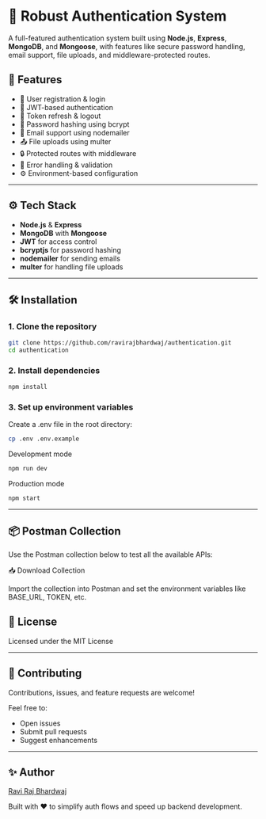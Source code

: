 # 🔐 Robust Authentication System

A full-featured authentication system built using **Node.js**, **Express**, **MongoDB**, and **Mongoose**, with features like secure password handling, email support, file uploads, and middleware-protected routes.

## 🚀 Features

- 📝 User registration & login
- 🔐 JWT-based authentication
- 🔄 Token refresh & logout
- 🧂 Password hashing using bcrypt
- 📧 Email support using nodemailer
- 📤 File uploads using multer
- 🔒 Protected routes with middleware
- 🎯 Error handling & validation
- ⚙️ Environment-based configuration


---

## ⚙️ Tech Stack

- **Node.js** & **Express**
- **MongoDB** with **Mongoose**
- **JWT** for access control
- **bcryptjs** for password hashing
- **nodemailer** for sending emails
- **multer** for handling file uploads

---

## 🛠️ Installation

### 1. Clone the repository

```bash
git clone https://github.com/ravirajbhardwaj/authentication.git
cd authentication
```

### 2. Install dependencies
```bash
npm install
```

### 3. Set up environment variables
Create a .env file in the root directory:

```bash
cp .env .env.example
```
Development mode
```bash
npm run dev
```
Production mode
```bash
npm start
```
---

## 📦 Postman Collection
Use the Postman collection below to test all the available APIs:

📥 Download Collection []()

Import the collection into Postman and set the environment variables like BASE_URL, TOKEN, etc.

## 📄 License
Licensed under the MIT License

---
## 🤝 Contributing
Contributions, issues, and feature requests are welcome!

Feel free to:
- Open issues
- Submit pull requests
- Suggest enhancements

---
## ✨ Author
[Ravi Raj Bhardwaj](http://x.com/ravirajbhrdwaj)

Built with ❤️ to simplify auth flows and speed up backend development.